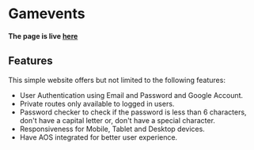 # Gamevents

#### The page is live [here](https://gaming-event-management.web.app/)

## Features

This simple website offers but not limited to the following features:

* User Authentication using Email and Password and Google Account.
* Private routes only available to logged in users.
* Password checker to check if the password is less than 6 characters, don't have a capital letter or,  don't have a special character.
* Responsiveness for Mobile, Tablet and Desktop devices.
* Have AOS integrated for better user experience.

